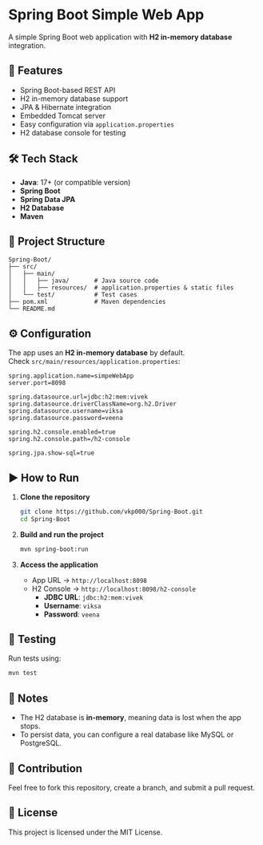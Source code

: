 
# Spring Boot Simple Web App

A simple Spring Boot web application with **H2 in-memory database** integration.

## 🚀 Features

- Spring Boot-based REST API
- H2 in-memory database support
- JPA & Hibernate integration
- Embedded Tomcat server
- Easy configuration via `application.properties`
- H2 database console for testing

## 🛠️ Tech Stack

- **Java**: 17+ (or compatible version)
- **Spring Boot**
- **Spring Data JPA**
- **H2 Database**
- **Maven**

## 📂 Project Structure

```
Spring-Boot/
├── src/
│   ├── main/
│   │   ├── java/       # Java source code
│   │   ├── resources/  # application.properties & static files
│   └── test/           # Test cases
├── pom.xml             # Maven dependencies
└── README.md
```

## ⚙️ Configuration

The app uses an **H2 in-memory database** by default.  
Check `src/main/resources/application.properties`:

```properties
spring.application.name=simpeWebApp
server.port=8098

spring.datasource.url=jdbc:h2:mem:vivek
spring.datasource.driverClassName=org.h2.Driver
spring.datasource.username=viksa
spring.datasource.password=veena

spring.h2.console.enabled=true
spring.h2.console.path=/h2-console

spring.jpa.show-sql=true
```

## ▶️ How to Run

1. **Clone the repository**
   ```bash
   git clone https://github.com/vkp000/Spring-Boot.git
   cd Spring-Boot
   ```

2. **Build and run the project**
   ```bash
   mvn spring-boot:run
   ```

3. **Access the application**
    - App URL → `http://localhost:8098`
    - H2 Console → `http://localhost:8098/h2-console`
        - **JDBC URL**: `jdbc:h2:mem:vivek`
        - **Username**: `viksa`
        - **Password**: `veena`

## 🧪 Testing

Run tests using:
```bash
mvn test
```

## 📌 Notes

- The H2 database is **in-memory**, meaning data is lost when the app stops.
- To persist data, you can configure a real database like MySQL or PostgreSQL.

## 🤝 Contribution

Feel free to fork this repository, create a branch, and submit a pull request.

## 📜 License

This project is licensed under the MIT License.
